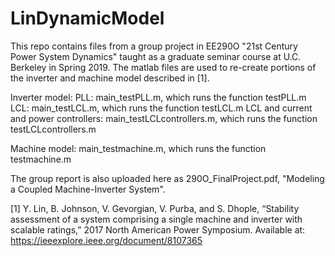 # LinDynamicModel

This repo contains files from a group project in EE290O "21st Century Power System Dynamics" taught as a graduate seminar course at U.C. Berkeley in Spring 2019. The matlab files are used to re-create portions of the inverter and machine model described in [1].

Inverter model:
PLL: main_testPLL.m, which runs the function testPLL.m
LCL: main_testLCL.m, which runs the function testLCL.m
LCL and current and power controllers: main_testLCLcontrollers.m, which runs the function testLCLcontrollers.m

Machine model:
main_testmachine.m, which runs the function testmachine.m

The group report is also uploaded here as 290O_FinalProject.pdf, "Modeling a Coupled Machine-Inverter System".

[1] Y. Lin, B. Johnson, V. Gevorgian, V. Purba, and S. Dhople, “Stability assessment of a system comprising a single machine and inverter with scalable ratings,” 2017 North American Power Symposium. Available at: https://ieeexplore.ieee.org/document/8107365

